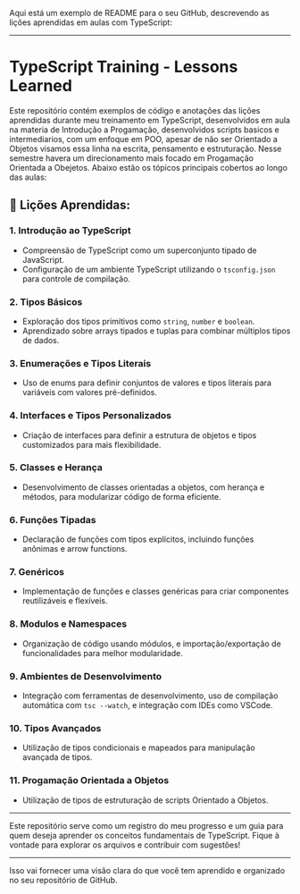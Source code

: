 Aqui está um exemplo de README para o seu GitHub, descrevendo as lições aprendidas em aulas com TypeScript:

---

# TypeScript Training - Lessons Learned

Este repositório contém exemplos de código e anotações das lições aprendidas durante meu treinamento em TypeScript, 
desenvolvidos em aula na materia de Introdução a Progamação, desenvolvidos scripts basicos e intermediarios, com um enfoque em POO,
apesar de não ser Orientado a Objetos visamos essa linha na escrita, pensamento e estruturação. Nesse semestre havera um direcionamento 
mais focado em Progamação Orientada a Obejetos.
Abaixo estão os tópicos principais cobertos ao longo das aulas:

## 📘 Lições Aprendidas:

### 1. **Introdução ao TypeScript**
   - Compreensão de TypeScript como um superconjunto tipado de JavaScript.
   - Configuração de um ambiente TypeScript utilizando o `tsconfig.json` para controle de compilação.

### 2. **Tipos Básicos**
   - Exploração dos tipos primitivos como `string`, `number` e `boolean`.
   - Aprendizado sobre arrays tipados e tuplas para combinar múltiplos tipos de dados.

### 3. **Enumerações e Tipos Literais**
   - Uso de enums para definir conjuntos de valores e tipos literais para variáveis com valores pré-definidos.

### 4. **Interfaces e Tipos Personalizados**
   - Criação de interfaces para definir a estrutura de objetos e tipos customizados para mais flexibilidade.

### 5. **Classes e Herança**
   - Desenvolvimento de classes orientadas a objetos, com herança e métodos, para modularizar código de forma eficiente.

### 6. **Funções Tipadas**
   - Declaração de funções com tipos explícitos, incluindo funções anônimas e arrow functions.

### 7. **Genéricos**
   - Implementação de funções e classes genéricas para criar componentes reutilizáveis e flexíveis.

### 8. **Modulos e Namespaces**
   - Organização de código usando módulos, e importação/exportação de funcionalidades para melhor modularidade.

### 9. **Ambientes de Desenvolvimento**
   - Integração com ferramentas de desenvolvimento, uso de compilação automática com `tsc --watch`, e integração com IDEs como VSCode.

### 10. **Tipos Avançados**
   - Utilização de tipos condicionais e mapeados para manipulação avançada de tipos.

### 11. **Progamação Orientada a Objetos**
   - Utilização de tipos de estruturação de scripts Orientado a Objetos.
---

Este repositório serve como um registro do meu progresso e um guia para quem deseja aprender os conceitos fundamentais de TypeScript. Fique à vontade para explorar os arquivos e contribuir com sugestões!

--- 

Isso vai fornecer uma visão clara do que você tem aprendido e organizado no seu repositório de GitHub.
